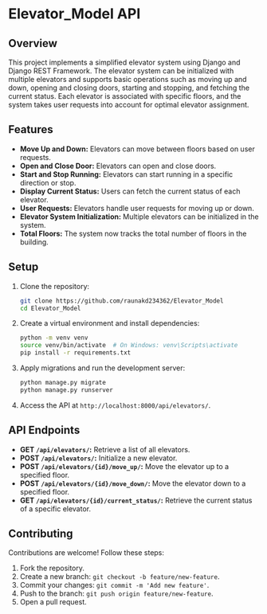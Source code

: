 # Elevator_Model API

## Overview

This project implements a simplified elevator system using Django and Django REST Framework. The elevator system can be initialized with multiple elevators and supports basic operations such as moving up and down, opening and closing doors, starting and stopping, and fetching the current status. Each elevator is associated with specific floors, and the system takes user requests into account for optimal elevator assignment.

## Features

- **Move Up and Down:** Elevators can move between floors based on user requests.
- **Open and Close Door:** Elevators can open and close doors.
- **Start and Stop Running:** Elevators can start running in a specific direction or stop.
- **Display Current Status:** Users can fetch the current status of each elevator.
- **User Requests:** Elevators handle user requests for moving up or down.
- **Elevator System Initialization:** Multiple elevators can be initialized in the system.
- **Total Floors:** The system now tracks the total number of floors in the building.

## Setup

1. Clone the repository:

   ```bash
   git clone https://github.com/raunakd234362/Elevator_Model
   cd Elevator_Model
   ```

2. Create a virtual environment and install dependencies:

   ```bash
   python -m venv venv
   source venv/bin/activate  # On Windows: venv\Scripts\activate
   pip install -r requirements.txt
   ```

3. Apply migrations and run the development server:

   ```bash
   python manage.py migrate
   python manage.py runserver
   ```

4. Access the API at `http://localhost:8000/api/elevators/`.

## API Endpoints

- **GET `/api/elevators/`:** Retrieve a list of all elevators.
- **POST `/api/elevators/`:** Initialize a new elevator.
- **POST `/api/elevators/{id}/move_up/`:** Move the elevator up to a specified floor.
- **POST `/api/elevators/{id}/move_down/`:** Move the elevator down to a specified floor.
- **GET `/api/elevators/{id}/current_status/`:** Retrieve the current status of a specific elevator.


## Contributing

Contributions are welcome! Follow these steps:

1. Fork the repository.
2. Create a new branch: `git checkout -b feature/new-feature`.
3. Commit your changes: `git commit -m 'Add new feature'`.
4. Push to the branch: `git push origin feature/new-feature`.
5. Open a pull request.

